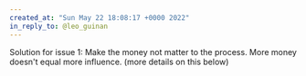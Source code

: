 ```yaml
---
created_at: "Sun May 22 18:08:17 +0000 2022"
in_reply_to: @leo_guinan
---
```


Solution for issue 1: Make the money not matter to the process. More money doesn't equal more influence. (more details on this below)